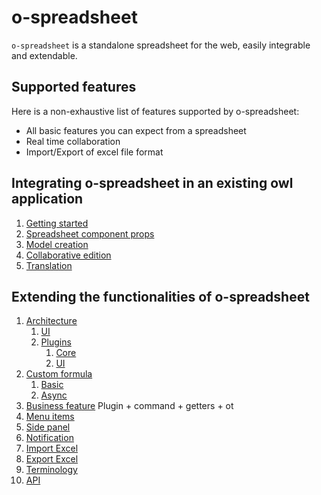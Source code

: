 # o-spreadsheet

`o-spreadsheet` is a standalone spreadsheet for the web, easily integrable and extendable.

## Supported features

Here is a non-exhaustive list of features supported by o-spreadsheet:

- All basic features you can expect from a spreadsheet
- Real time collaboration
- Import/Export of excel file format

## Integrating o-spreadsheet in an existing owl application

1. [Getting started](integrating/integration.md#getting-started)
2. [Spreadsheet component props](integrating/integration.md#spreadsheet-component-props)
3. [Model creation](integrating/integration.md#model-creation)
4. [Collaborative edition](integrating/integration.md#collaborative-edition)
5. [Translation](integrating/integration.md#translation)
<!--
Utiliser
    - Utiliser dans autre chose que owl
    - (Typescript ?) -> to test later -->

## Extending the functionalities of o-spreadsheet

1. [Architecture](extending/architecture.md)
   1. [UI]()
   2. [Plugins]()
      1. [Core]()
      2. [UI]()
2. [Custom formula]()
   1. [Basic]()
   2. [Async]()
3. [Business feature]()
   Plugin + command + getters + ot
4. [Menu items]()
5. [Side panel]()
6. [Notification]()
7. [Import Excel]()
8. [Export Excel](extending/xlsx/xlsx_import.md)
9. [Terminology](o-spreadsheet_terminology.png)
10. [API](tsdoc/README.md)

<!-- 1. [Adding new functions to use in formulas](add_function.md)
1. [Adding a plugin](add_plugin.md)
1. [Using commands](add_command.md)
1. Adding/Removing menu items from the `menu bar`
1. Adding buttons on the `top bar`
1. [Adding menu on the right click menu of a `cell`](add_right_click_item.md#of-a-cell)
1. Adding menu on the right click menu of a `column` or `row` header
1. Adding menu on the `bottom bar`
1. Adding `side panels`
1. Changing the way cell `Auto Fill` -->
